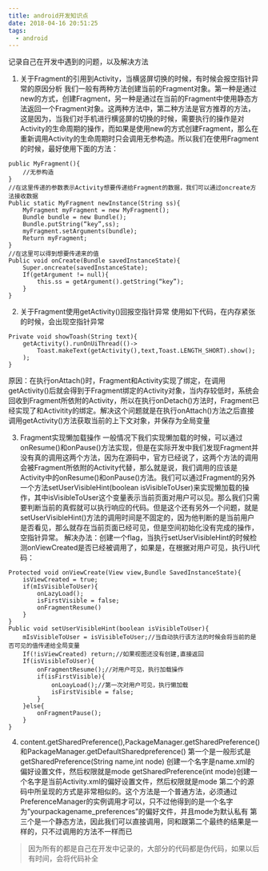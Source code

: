 ```yaml
---
title: android开发知识点
date: 2018-04-16 20:51:25
tags:
  - android
---
```

记录自己在开发中遇到的问题，以及解决方法
<!--more-->
1. 关于Fragment的引用到Activity，当横竖屏切换的时候，有时候会报空指针异常的原因分析
我们一般有两种方法创建当前的Fragment对象。第一种是通过new的方式，创建Fragment，另一种是通过在当前的Fragment中使用静态方法返回一个Fragment对象。这两种方法中，第二种方法是官方推荐的方法，这是因为，当我们对手机进行横竖屏的切换的时候，需要执行的操作是对Activity的生命周期的操作，而如果是使用new的方式创建Fragment，那么在重新调用Activity的生命周期时只会调用无参构造。所以我们在使用Fragment的时候，最好使用下面的方法：

```
public MyFragment(){
    //无参构造
}
//在这里传递的参数表示Activity想要传递给Fragment的数据，我们可以通过oncreate方法接收数据
Public static MyFragment newInstance(String ss){
    MyFragment myFragment = new MyFragment();
    Bundle bundle = new Bundle();
    Bundle.putString(“key”,ss);
    myFragment.setArguments(bundle);
    Return myFragment;
}
//在这里可以得到想要传递来的值
Public void onCreate(Bundle savedInstanceState){
    Super.oncreate(savedInstanceState);
    If(getArgument != null){
        this.ss = getArgument().getString(“key”);
    }
}
```
2. 关于Fragment使用getActivity()回报空指针异常
使用如下代码，在内存紧张的时候，会出现空指针异常
```
Private void showToash(String text){
    getActivity().runOnUiThread(()->
        Toast.makeText(getActivity(),text,Toast.LENGTH_SHORT).show();
    );
}
```
原因：在执行onAttach()时，Fragment和Activity实现了绑定，在调用getActivity()后就会得到于Fragment绑定的Activity对象，当内存较低时，系统会回收到Fragment所依附的Activity，所以在执行onDetach()方法时，Fragment已经实现了和Activitity的绑定。解决这个问题就是在执行onAttach()方法之后直接调用getActivity()方法获取当前的上下文对象，并保存为全局变量

3. Fragment实现懒加载操作
一般情况下我们实现懒加载的时候，可以通过onResume()和onPause()方法实现，但是在实际开发中我们发现Fragment并没有真的调用这两个方法，因为在源码中，官方已经说了，这两个方法的调用会被Fragment所依附的Activity代替，那么就是说，我们调用的应该是Activity中的onResume()和onPause()方法。我们可以通过Fragment的另外一个方法setUserVisibleHint(boolean isVisibleToUser)来实现懒加载的操作，其中isVisibleToUser这个变量表示当前页面对用户可以见。那么我们只需要判断当前的真假就可以执行响应的代码。但是这个还有另外一个问题，就是setUserVisibleHint()方法的调用时间是不固定的，因为他判断的是当前用户是否看见，那么就存在当前页面已经可见，但是空间初始化没有完成的操作，空指针异常。
解决办法：创建一个flag，当执行setUserVisibleHint的时候检测onViewCreated是否已经被调用了，如果是，在根据对用户可见，执行UI代码：
```
Protected void onViewCreate(View view,Bundle SavedInstanceState){
    isViewCreated = true;
    if(mIsVisibleToUser){
        onLazyLoad();
        isFirstVisible = false;
        onFragmentResume()
    }
}
Public void setUserVisibleHint(boolean isVisibleToUser){
    mIsVisibleToUser = isVisibleToUser;//当自动执行该方法的时候会将当前的是否可见的值传递给全局变量
    If(!isViewCreated) return;//如果视图还没有创建,直接返回
    If(isVisibleToUser){
        onFragmentResume();//对用户可见，执行加载操作
        if(isFirstVisible){
            onLoayLoad();//第一次对用户可见，执行懒加载
            isFirstVisible = false;
        }
    }else{
        onFragmentPause();
    }
}
```
4. content.getSharedPreference(),PackageManager.getSharedPreference()和PackageManager.getDefaultSharedpreference()
第一个是一般形式是
getSharedPreference(String name,int node) 创建一个名字是name.xml的偏好设置文件，然后权限就是mode
getSharedPreference(int mode)创建一个名字是当前Activity.xml的偏好设置文件，然后权限就是mode
第二个的源码中所呈现的方式是非常相似的。这个方法是一个普通方法，必须通过PreferenceManager的实例调用才可以，只不过他得到的是一个名字为”yourpackagename_preferences”的偏好文件，并且mode为默认私有
第三个是一个静态方法，因此我们可以直接调用，同和跟第二个最终的结果是一样的，只不过调用的方法不一样而已



















> 因为所有的都是自己在开发中记录的，大部分的代码都是伪代码，如果以后有时间，会将代码补全
